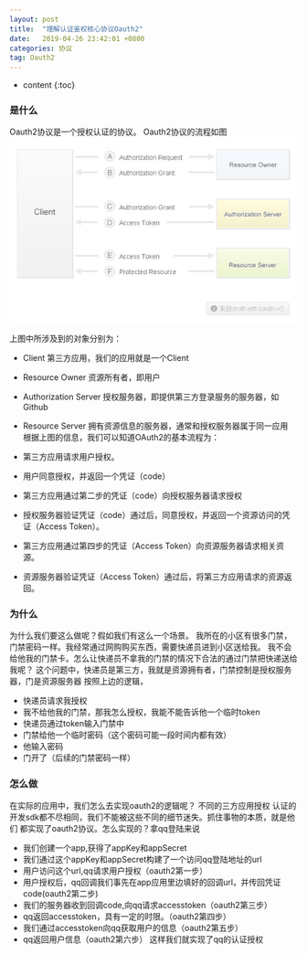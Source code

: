 ```yaml
---
layout: post
title:  "理解认证鉴权核心协议Oauth2"
date:   2019-04-26 23:42:01 +0800
categories: 协议
tag: Oauth2
---
```


* content
{:toc}

### 是什么
Oauth2协议是一个授权认证的协议。
Oauth2协议的流程如图
![Alt oauth2](/styles/images/oauth2.jpg)

上图中所涉及到的对象分别为：

- Client 第三方应用，我们的应用就是一个Client
- Resource Owner 资源所有者，即用户
- Authorization Server 授权服务器，即提供第三方登录服务的服务器，如Github
- Resource Server 拥有资源信息的服务器，通常和授权服务器属于同一应用
根据上图的信息，我们可以知道OAuth2的基本流程为：

- 第三方应用请求用户授权。
- 用户同意授权，并返回一个凭证（code）
- 第三方应用通过第二步的凭证（code）向授权服务器请求授权
- 授权服务器验证凭证（code）通过后，同意授权，并返回一个资源访问的凭证（Access Token）。
- 第三方应用通过第四步的凭证（Access Token）向资源服务器请求相关资源。
- 资源服务器验证凭证（Access Token）通过后，将第三方应用请求的资源返回。

### 为什么
为什么我们要这么做呢？假如我们有这么一个场景。
我所在的小区有很多门禁，门禁密码一样。我经常通过网购购买东西，需要快递员进到小区送给我。
我不会给他我的门禁卡。怎么让快递员不拿我的门禁的情况下合法的通过门禁把快递送给我呢？
这个问题中，快递员是第三方，我就是资源拥有者，门禁控制是授权服务器，门是资源服务器
按照上边的逻辑，
- 快递员请求我授权
- 我不给他我的门禁，那我怎么授权，我能不能告诉他一个临时token
- 快递员通过token输入门禁中
- 门禁给他一个临时密码（这个密码可能一段时间内都有效）
- 他输入密码
- 门开了（后续的门禁密码一样）

### 怎么做
在实际的应用中，我们怎么去实现oauth2的逻辑呢？
不同的三方应用授权 认证的开发sdk都不尽相同，我们不能被这些不同的细节迷失。抓住事物的本质，就是他们
都实现了oauth2协议。怎么实现的？拿qq登陆来说
- 我们创建一个app,获得了appKey和appSecret
- 我们通过这个appKey和appSecret构建了一个访问qq登陆地址的url
- 用户访问这个url,qq请求用户授权（oauth2第一步）
- 用户授权后，qq回调我们事先在app应用里边填好的回调url，并传回凭证code(oauth2第二步)
- 我们的服务器收到回调code,向qq请求accesstoken（oauth2第三步）
- qq返回accesstoken，具有一定的时限。（oauth2第四步）
- 我们通过accesstoken向qq获取用户的信息（oauth2第五步）
- qq返回用户信息（oauth2第六步）
这样我们就实现了qq的认证授权












